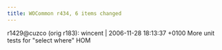 ```yaml
---
title: WOCommon r434, 6 items changed
---
```


r1429@cuzco (orig r183): wincent | 2006-11-28 18:13:37 +0100 More unit tests for "select where" HOM
